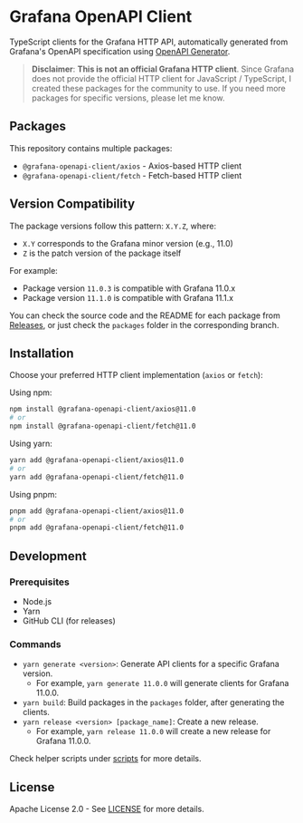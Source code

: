# Grafana OpenAPI Client

TypeScript clients for the Grafana HTTP API, automatically generated from Grafana's OpenAPI specification using [OpenAPI Generator](https://openapi-generator.tech/).

> **Disclaimer**: **This is not an official Grafana HTTP client**. Since Grafana does not provide the official HTTP client for JavaScript / TypeScript, I created these packages for the community to use. If you need more packages for specific versions, please let me know.

## Packages

This repository contains multiple packages:

- `@grafana-openapi-client/axios` - Axios-based HTTP client
- `@grafana-openapi-client/fetch` - Fetch-based HTTP client

## Version Compatibility

The package versions follow this pattern: `X.Y.Z`, where:

- `X.Y` corresponds to the Grafana minor version (e.g., 11.0)
- `Z` is the patch version of the package itself

For example:

- Package version `11.0.3` is compatible with Grafana 11.0.x
- Package version `11.1.0` is compatible with Grafana 11.1.x

You can check the source code and the README for each package from [Releases](https://github.com/jjaychen1e/grafana-openapi-client/releases), or just check the `packages` folder in the corresponding branch.

## Installation

Choose your preferred HTTP client implementation (`axios` or `fetch`):

Using npm:

```bash
npm install @grafana-openapi-client/axios@11.0
# or
npm install @grafana-openapi-client/fetch@11.0
```

Using yarn:

```bash
yarn add @grafana-openapi-client/axios@11.0
# or
yarn add @grafana-openapi-client/fetch@11.0
```

Using pnpm:

```bash
pnpm add @grafana-openapi-client/axios@11.0
# or
pnpm add @grafana-openapi-client/fetch@11.0
```

## Development

### Prerequisites

- Node.js
- Yarn
- GitHub CLI (for releases)

### Commands

- `yarn generate <version>`: Generate API clients for a specific Grafana version.
  - For example, `yarn generate 11.0.0` will generate clients for Grafana 11.0.0.
- `yarn build`: Build packages in the `packages` folder, after generating the clients.
- `yarn release <version> [package_name]`: Create a new release.
  - For example, `yarn release 11.0.0` will create a new release for Grafana 11.0.0.

Check helper scripts under [scripts](https://github.com/jjaychen1e/grafana-openapi-client/tree/main/scripts) for more details.

## License

Apache License 2.0 - See [LICENSE](./LICENSE) for more details.
